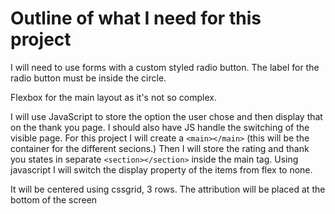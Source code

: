 # Outline of what I need for this project

I will need to use forms with a custom styled radio button.
The label for the radio button must be inside the circle.

Flexbox for the main layout as it's not so complex.

I will use JavaScript to store the option the user chose and then display that on the thank you page.
I should also have JS handle the switching of the visible page.
For this project I will create a `<main></main>` (this will be the container for the different secions.)
Then I will store the rating and thank you states in separate `<section></section>` inside the main tag.
Using javascript I will switch the display property of the items from flex to none.

It will be centered using cssgrid, 3 rows.
The attribution will be placed at the bottom of the screen

